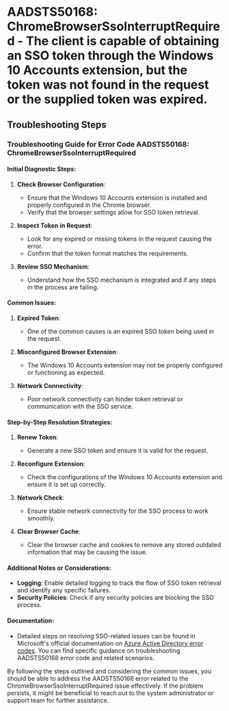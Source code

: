 # AADSTS50168: ChromeBrowserSsoInterruptRequired - The client is capable of obtaining an SSO token through the Windows 10 Accounts extension, but the token was not found in the request or the supplied token was expired.


## Troubleshooting Steps
### Troubleshooting Guide for Error Code AADSTS50168: ChromeBrowserSsoInterruptRequired

#### Initial Diagnostic Steps:
1. **Check Browser Configuration**:
   - Ensure that the Windows 10 Accounts extension is installed and properly configured in the Chrome browser.
   - Verify that the browser settings allow for SSO token retrieval.

2. **Inspect Token in Request**:
   - Look for any expired or missing tokens in the request causing the error.
   - Confirm that the token format matches the requirements.

3. **Review SSO Mechanism**:
   - Understand how the SSO mechanism is integrated and if any steps in the process are failing.

#### Common Issues:
1. **Expired Token**:
   - One of the common causes is an expired SSO token being used in the request.

2. **Misconfigured Browser Extension**:
   - The Windows 10 Accounts extension may not be properly configured or functioning as expected.

3. **Network Connectivity**:
   - Poor network connectivity can hinder token retrieval or communication with the SSO service.

#### Step-by-Step Resolution Strategies:
1. **Renew Token**:
   - Generate a new SSO token and ensure it is valid for the request.

2. **Reconfigure Extension**:
   - Check the configurations of the Windows 10 Accounts extension and ensure it is set up correctly.

3. **Network Check**:
   - Ensure stable network connectivity for the SSO process to work smoothly.

4. **Clear Browser Cache**:
   - Clear the browser cache and cookies to remove any stored outdated information that may be causing the issue.

#### Additional Notes or Considerations:
- **Logging**: Enable detailed logging to track the flow of SSO token retrieval and identify any specific failures.
- **Security Policies**: Check if any security policies are blocking the SSO process.

#### Documentation:
- Detailed steps on resolving SSO-related issues can be found in Microsoft's official documentation on [Azure Active Directory error codes](https://docs.microsoft.com/en-us/azure/active-directory/develop/reference-aadsts-error-codes). You can find specific guidance on troubleshooting AADSTS50168 error code and related scenarios.

By following the steps outlined and considering the common issues, you should be able to address the AADSTS50168 error related to the ChromeBrowserSsoInterruptRequired issue effectively. If the problem persists, it might be beneficial to reach out to the system administrator or support team for further assistance.